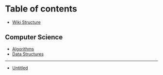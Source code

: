 # Table of contents

* [Wiki Structure](README.md)

## Computer Science

* [Algorithms](computer-science/algorithms.md)
* [Data Structures](computer-science/data-structures.md)

---

* [Untitled](untitled.md)

